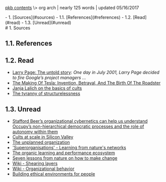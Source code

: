 <p class="path"><a href="../pkb.html">pkb contents</a> \> org arch | nearly 125 words | updated 05/16/2017</p><div class="TOC">- 1. [Sources](#sources)
	- 1.1. [References](#references)
	- 1.2. [Read](#read)
	- 1.3. [Unread](#unread)
</div>
# 1. Sources

## 1.1. References


## 1.2. Read

- [Larry Page: The untold story](http://www.businessinsider.com/larry-page-the-untold-story-2014-4): _One day in July 2001, Larry Page decided to fire Google’s project managers ..._
- [The Making Of Tesla: Invention, Betrayal, And The Birth Of The Roadster](http://www.businessinsider.com/tesla-the-origin-story-2014-10)
- [Janja Lalich on the basics of cults](http://cultresearch.org/category/cults-the-basics/)
- [The tyranny of structurelessness](http://www.jofreeman.com/joreen/tyranny.htm)


## 1.3. Unread

- [Stafford Beer’s organizational cybernetics can help us understand Occupy’s non-hierarchical democratic processes and the role of autonomy within them](https://roarmag.org/essays/cybernetics-occupy-anarchism-stafford-beer/)
- [Cults at scale in Silicon Valley](http://dismagazine.com/discussion/72970/kate-losse-cults-at-scale/)
- [The unplanned organization](http://www.margaretwheatley.com/articles/unplannedorganization.html)
- ['Superorganisations' - Learning from nature's networks](https://thenatureofbusiness.org/2012/08/15/superorganisations-learning-from-natures-networks/)
- [The organic learning and performance ecosystem](http://davidkelly.me/2015/03/lessons-from-nature-the-organic-learning-performance-ecosystem-resources-shared-at-ecocon/)
- [Seven lessons from nature on how to make change](http://grist.org/article/2011-04-05-seven-lessons-from-nature-how-to-make-change-center-ecoliteracy/)
- [Wiki - Shearing layers](https://en.m.wikipedia.org/wiki/Shearing_layers)
- [Wiki - Organizational behavior](https://en.wikipedia.org/wiki/Organizational_behavior)
- [Building ethical environments for people](https://hackernoon.com/building-ethical-environments-for-people-585cd37bc1bc)
